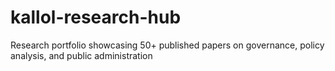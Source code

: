 # kallol-research-hub
Research portfolio showcasing 50+ published papers on governance, policy analysis, and public administration
